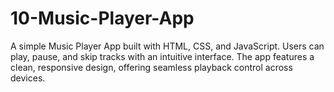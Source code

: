 # 10-Music-Player-App
A simple Music Player App built with HTML, CSS, and JavaScript. Users can play, pause, and skip tracks with an intuitive interface. The app features a clean, responsive design, offering seamless playback control across devices.
